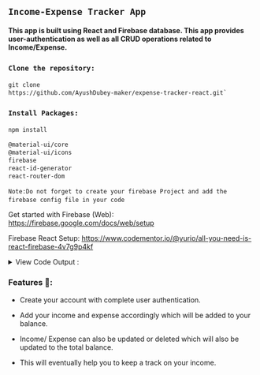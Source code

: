 ## `Income-Expense Tracker App`
**This app is built using React and Firebase database.
This app provides user-authentication as well as all CRUD operations related to Income/Expense.**

### `Clone the repository:` 
```
git clone 
https://github.com/AyushDubey-maker/expense-tracker-react.git`
```
### `Install Packages:`
```
npm install
```
```
@material-ui/core
@material-ui/icons
firebase
react-id-generator
react-router-dom
```
`Note:Do not forget to create your firebase Project and add the firebase config file in your code`


Get started with Firebase (Web): https://firebase.google.com/docs/web/setup

Firebase React Setup:
https://www.codementor.io/@yurio/all-you-need-is-react-firebase-4v7g9p4kf




<details>
<summary>View Code Output :</summary>

 > ### Login Page:
<img src="./expense-tracker/git-images/expense-tracker-login.png"/>

> ### Home-Page Outputs:
<hr/>
<img src="./expense-tracker/git-images/expense-tracker-homepage.png"/>
<img src="./expense-tracker/git-images/expense-tracker-add-transaction.png"/>
<hr/>
<img src="./expense-tracker/git-images/expense-tracker-homepage-2.png"/>

 > ### Update Transaction:
 <hr/>
 <img src="./expense-tracker/git-images/expense-tracker-update-transaction.png"/>
</details>

### Features 📣:
- Create your account with complete user authentication.
- Add your income and expense accordingly which will be added to your balance.
- Income/ Expense can also be updated or deleted which will also be updated to the total balance.

- This will eventually help you to keep a track on your income.





